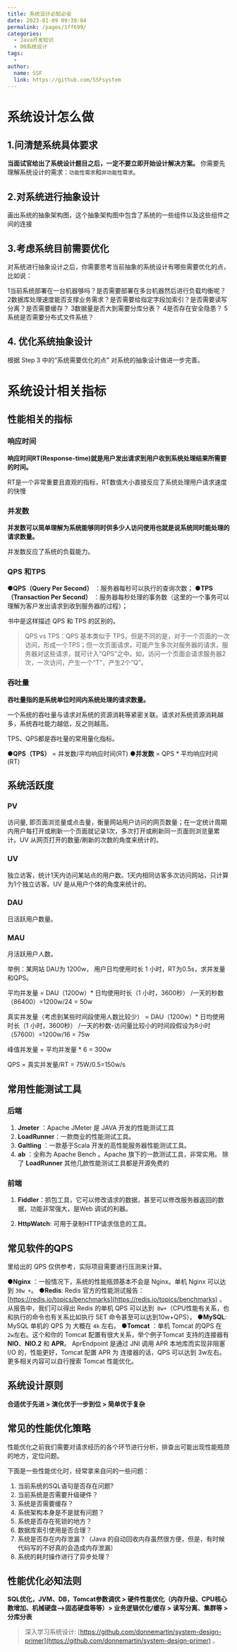 ```yaml
---
title: 系统设计必知必会
date: 2023-01-09 09:39:04
permalink: /pages/1ff699/
categories:
  - Java开发知识
  - 00系统设计
tags:
  - 
author: 
  name: SSF
  link: https://github.com/SSFsystem
---
```

# 系统设计怎么做
## 1.问清楚系统具体要求
**当面试官给出了系统设计题目之后，一定不要立即开始设计解决方案。** 你需要先理解系统设计的需求：`功能性需求`和`非功能性需求`。
## 2.对系统进行抽象设计
画出系统的抽象架构图，这个抽象架构图中包含了系统的一些组件以及这些组件之间的连接
## 3.考虑系统目前需要优化
对系统进行抽象设计之后，你需要思考当前抽象的系统设计有哪些需要优化的点，比如说：

1当前系统部署在一台机器够吗？是否需要部署在多台机器然后进行负载均衡呢？
2数据库处理速度能否支撑业务需求？是否需要给指定字段加索引？是否需要读写分离？是否需要缓存？
3数据量是否大到需要分库分表？
4是否存在安全隐患？
5系统是否需要分布式文件系统？
## 4. 优化系统抽象设计
根据 Step 3 中的“系统需要优化的点” 对系统的抽象设计做进一步完善。
# 系统设计相关指标
## 性能相关的指标
### 响应时间
**响应时间RT(Response-time)就是用户发出请求到用户收到系统处理结果所需要的时间。**

RT是一个非常重要且直观的指标，RT数值大小直接反应了系统处理用户请求速度的快慢
### 并发数
**并发数可以简单理解为系统能够同时供多少人访问使用也就是说系统同时能处理的请求数量。**

并发数反应了系统的负载能力。
### QPS 和TPS 
●**QPS（Query Per Second）** ：服务器每秒可以执行的查询次数；
●**TPS（Transaction Per Second）** ：服务器每秒处理的事务数（这里的一个事务可以理解为客户发出请求到收到服务器的过程）；

书中是这样描述 QPS 和 TPS 的区别的。

> QPS vs TPS：QPS 基本类似于 TPS，但是不同的是，对于一个页面的一次访问，形成一个TPS；但一次页面请求，可能产生多次对服务器的请求，服务器对这些请求，就可计入“QPS”之中。如，访问一个页面会请求服务器2次，一次访问，产生一个“T”，产生2个“Q”。


### 吞吐量
**吞吐量指的是系统单位时间内系统处理的请求数量。**

一个系统的吞吐量与请求对系统的资源消耗等紧密关联。请求对系统资源消耗越多，系统吞吐能力越低，反之则越高。

TPS、QPS都是吞吐量的常用量化指标。

●**QPS（TPS）** = 并发数/平均响应时间(RT)
●**并发数** = QPS * 平均响应时间(RT)

## 系统活跃度
### PV
访问量, 即页面浏览量或点击量，衡量网站用户访问的网页数量；在一定统计周期内用户每打开或刷新一个页面就记录1次，多次打开或刷新同一页面则浏览量累计。UV 从网页打开的数量/刷新的次数的角度来统计的。
### UV
独立访客，统计1天内访问某站点的用户数。1天内相同访客多次访问网站，只计算为1个独立访客。UV 是从用户个体的角度来统计的。
### DAU
日活跃用户数量。
### MAU
月活跃用户人数。

举例：某网站 DAU为 1200w， 用户日均使用时长 1 小时，RT为0.5s，求并发量和QPS。

平均并发量 = DAU（1200w）* 日均使用时长（1 小时，3600秒） /一天的秒数（86400）=1200w/24 = 50w

真实并发量（考虑到某些时间段使用人数比较少） = DAU（1200w）* 日均使用时长（1 小时，3600秒） /一天的秒数-访问量比较小的时间段假设为8小时（57600）=1200w/16 = 75w

峰值并发量 = 平均并发量 * 6 = 300w

QPS = 真实并发量/RT = 75W/0.5=150w/s
## 常用性能测试工具
### 后端

1. **Jmeter** ：Apache JMeter 是 JAVA 开发的性能测试工具
2. **LoadRunner**：一款商业的性能测试工具。
3. **Galtling** ：一款基于Scala 开发的高性能服务器性能测试工具。
4. **ab** ：全称为 Apache Bench 。Apache 旗下的一款测试工具，非常实用。
除了 **LoadRunner** 其他几款性能测试工具都是开源免费的
### 前端

1. **Fiddler**：抓包工具，它可以修改请求的数据，甚至可以修改服务器返回的数据，功能非常强大，是Web 调试的利器。

2. **HttpWatch**: 可用于录制HTTP请求信息的工具。

 
## 常见软件的QPS
里给出的 QPS 仅供参考，实际项目需要进行压测来计算。

●**Nginx** ：一般情况下，系统的性能瓶颈基本不会是 Nginx。单机 Nginx 可以达到 `30w +`。
●**Redis**:  Redis 官方的性能测试报告：[https://redis.io/topics/benchmarks](https://redis.io/topics/benchmarks)  。从报告中，我们可以得出 Redis 的单机 QPS 可以达到` 8w+`（CPU性能有关系，也和执行的命令也有关系比如执行 SET 命令甚至可以达到10w+QPS）。
●**MySQL**:  MySQL 单机的 QPS 为 大概在 `4k` 左右。
●**Tomcat** ：单机 Tomcat 的QPS 在 `2w`左右。这个和你的 Tomcat 配置有很大关系，举个例子Tomcat 支持的连接器有 **NIO**、**NIO.2** 和 **APR**。 AprEndpoint 是通过 JNI 调用 APR 本地库而实现非阻塞 I/O 的，性能更好，Tomcat 配置 APR 为 连接器的话，QPS 可以达到 3w左右。更多相关内容可以自行搜索 Tomcat 性能优化。
## 系统设计原则
**合适优于先进 > 演化优于一步到位 > 简单优于复杂**
## 常见的性能优化策略
性能优化之前我们需要对请求经历的各个环节进行分析，排查出可能出现性能瓶颈的地方，定位问题。

下面是一些性能优化时，经常拿来自问的一些问题：

1. 当前系统的SQL语句是否存在问题?
2. 当前系统是否需要升级硬件？
3. 系统是否需要缓存？
4. 系统架构本身是不是就有问题？
5. 系统是否存在死锁的地方？
6. 数据库索引使用是否合理？
7. 系统是否存在内存泄漏？（Java 的自动回收内存虽然很方便，但是，有时候代码写的不好真的会造成内存泄漏）
8. 系统的耗时操作进行了异步处理？
## 性能优化必知法则
**SQL优化，JVM、DB，Tomcat参数调优 > 硬件性能优化（内存升级、CPU核心数增加、机械硬盘—>固态硬盘等等）> 业务逻辑优化/缓存 > 读写分离、集群等 > 分库分表**
> 深入学习系统设计: [https://github.com/donnemartin/system-design-primer](https://github.com/donnemartin/system-design-primer)  。

